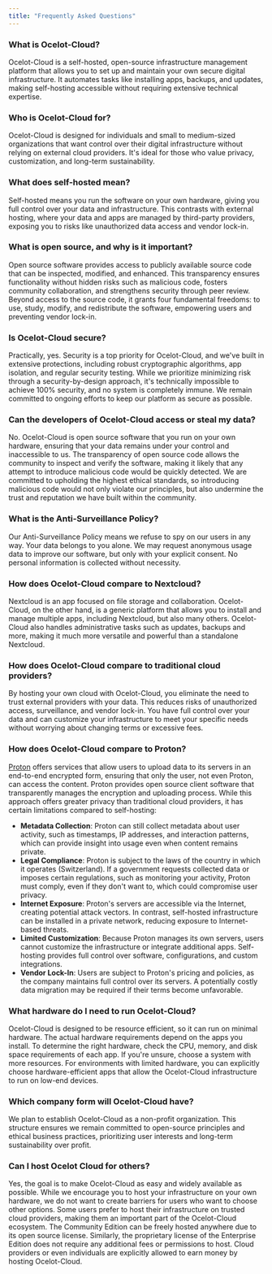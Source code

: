 ```yaml
---
title: "Frequently Asked Questions"
---
```


### What is Ocelot-Cloud?

Ocelot-Cloud is a self-hosted, open-source infrastructure management platform that allows you to set up and maintain your own secure digital infrastructure. It automates tasks like installing apps, backups, and updates, making self-hosting accessible without requiring extensive technical expertise.

### Who is Ocelot-Cloud for?

Ocelot-Cloud is designed for individuals and small to medium-sized organizations that want control over their digital infrastructure without relying on external cloud providers. It's ideal for those who value privacy, customization, and long-term sustainability.

### What does self-hosted mean?

Self-hosted means you run the software on your own hardware, giving you full control over your data and infrastructure. This contrasts with external hosting, where your data and apps are managed by third-party providers, exposing you to risks like unauthorized data access and vendor lock-in.

### What is open source, and why is it important?

Open source software provides access to publicly available source code that can be inspected, modified, and enhanced. This transparency ensures functionality without hidden risks such as malicious code, fosters community collaboration, and strengthens security through peer review. Beyond access to the source code, it grants four fundamental freedoms: to use, study, modify, and redistribute the software, empowering users and preventing vendor lock-in.

### Is Ocelot-Cloud secure?

Practically, yes. Security is a top priority for Ocelot-Cloud, and we've built in extensive protections, including robust cryptographic algorithms, app isolation, and regular security testing. While we prioritize minimizing risk through a security-by-design approach, it's technically impossible to achieve 100% security, and no system is completely immune. We remain committed to ongoing efforts to keep our platform as secure as possible.

### Can the developers of Ocelot-Cloud access or steal my data?

No. Ocelot-Cloud is open source software that you run on your own hardware, ensuring that your data remains under your control and inaccessible to us. The transparency of open source code allows the community to inspect and verify the software, making it likely that any attempt to introduce malicious code would be quickly detected. We are committed to upholding the highest ethical standards, so introducing malicious code would not only violate our principles, but also undermine the trust and reputation we have built within the community.

### What is the Anti-Surveillance Policy?

Our Anti-Surveillance Policy means we refuse to spy on our users in any way. Your data belongs to you alone. We may request anonymous usage data to improve our software, but only with your explicit consent. No personal information is collected without necessity.

### How does Ocelot-Cloud compare to Nextcloud?

Nextcloud is an app focused on file storage and collaboration. Ocelot-Cloud, on the other hand, is a generic platform that allows you to install and manage multiple apps, including Nextcloud, but also many others. Ocelot-Cloud also handles administrative tasks such as updates, backups and more, making it much more versatile and powerful than a standalone Nextcloud.

### How does Ocelot-Cloud compare to traditional cloud providers?

By hosting your own cloud with Ocelot-Cloud, you eliminate the need to trust external providers with your data. This reduces risks of unauthorized access, surveillance, and vendor lock-in. You have full control over your data and can customize your infrastructure to meet your specific needs without worrying about changing terms or excessive fees.

### How does Ocelot-Cloud compare to Proton?

[Proton](https://proton.me/) offers services that allow users to upload data to its servers in an end-to-end encrypted form, ensuring that only the user, not even Proton, can access the content. Proton provides open source client software that transparently manages the encryption and uploading process. While this approach offers greater privacy than traditional cloud providers, it has certain limitations compared to self-hosting:
* **Metadata Collection**: Proton can still collect metadata about user activity, such as timestamps, IP addresses, and interaction patterns, which can provide insight into usage even when content remains private.
* **Legal Compliance**: Proton is subject to the laws of the country in which it operates (Switzerland). If a government requests collected data or imposes certain regulations, such as monitoring your activity, Proton must comply, even if they don't want to, which could compromise user privacy.
* **Internet Exposure**: Proton's servers are accessible via the Internet, creating potential attack vectors. In contrast, self-hosted infrastructure can be installed in a private network, reducing exposure to Internet-based threats.
* **Limited Customization**: Because Proton manages its own servers, users cannot customize the infrastructure or integrate additional apps. Self-hosting provides full control over software, configurations, and custom integrations.
* **Vendor Lock-In**: Users are subject to Proton's pricing and policies, as the company maintains full control over its servers. A potentially costly data migration may be required if their terms become unfavorable.

### What hardware do I need to run Ocelot-Cloud?

Ocelot-Cloud is designed to be resource efficient, so it can run on minimal hardware. The actual hardware requirements depend on the apps you install. To determine the right hardware, check the CPU, memory, and disk space requirements of each app. If you're unsure, choose a system with more resources. For environments with limited hardware, you can explicitly choose hardware-efficient apps that allow the Ocelot-Cloud infrastructure to run on low-end devices.

### Which company form will Ocelot-Cloud have?

We plan to establish Ocelot-Cloud as a non-profit organization. This structure ensures we remain committed to open-source principles and ethical business practices, prioritizing user interests and long-term sustainability over profit.

### Can I host Ocelot Cloud for others?

Yes, the goal is to make Ocelot-Cloud as easy and widely available as possible. While we encourage you to host your infrastructure on your own hardware, we do not want to create barriers for users who want to choose other options. Some users prefer to host their infrastructure on trusted cloud providers, making them an important part of the Ocelot-Cloud ecosystem. The Community Edition can be freely hosted anywhere due to its open source license. Similarly, the proprietary license of the Enterprise Edition does not require any additional fees or permissions to host. Cloud providers or even individuals are explicitly allowed to earn money by hosting Ocelot-Cloud.